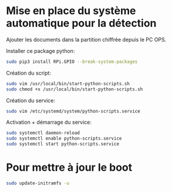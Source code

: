 # Mise en place du système automatique pour la détection

Ajouter les documents dans la partition chiffrée depuis le PC OPS.

Installer ce package python:
```bash
sudo pip3 install RPi.GPIO --break-system-packages
```

Création du script:
```bash
sudo vim /usr/local/bin/start-python-scripts.sh
sudo chmod +x /usr/local/bin/start-python-scripts.sh
```

Création du service:
```bash
sudo vim /etc/systemd/system/python-scripts.service
```

Activation + démarrage du service:
```bash
sudo systemctl daemon-reload
sudo systemctl enable python-scripts.service
sudo systemctl start python-scripts.service
```

# Pour mettre à jour le boot
```bash
sudo update-initramfs -u
```
